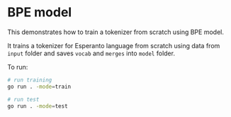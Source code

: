 # BPE model

This demonstrates how to train a tokenizer from scratch using BPE model.

It trains a tokenizer for Esperanto language from scratch using data from
`input` folder and saves `vocab` and `merges` into `model` folder.

To run: 

```bash
# run training
go run . -mode=train

# run test
go run . -mode=test
```
